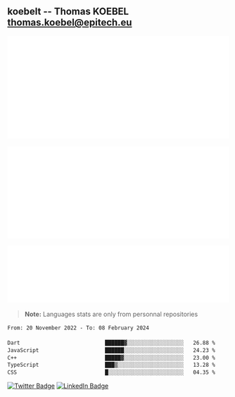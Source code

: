 ## koebelt -- Thomas KOEBEL <thomas.koebel@epitech.eu>

<!-- On github since 2018-->


![Metrics](/metrics.classic.svg)



<!--![Metrics](/metrics.plugin.introduction.repository.svg)-->
![Metrics](/metrics.plugin.isocalendar.svg)



![Metrics](/metrics.plugin.languages.svg)

> **Note:** Languages stats are only from personnal repositories

<!--START_SECTION:waka-->

```txt
From: 20 November 2022 - To: 08 February 2024

Dart                           ██████▓░░░░░░░░░░░░░░░░░░   26.88 %
JavaScript                     ██████░░░░░░░░░░░░░░░░░░░   24.23 %
C++                            █████▓░░░░░░░░░░░░░░░░░░░   23.00 %
TypeScript                     ███▒░░░░░░░░░░░░░░░░░░░░░   13.28 %
CSS                            █░░░░░░░░░░░░░░░░░░░░░░░░   04.35 %
```

<!--END_SECTION:waka-->

[![Twitter Badge](https://img.shields.io/badge/Twitter-Profile-informational?style=flat&logo=twitter&logoColor=white&color=1CA2F1)](https://twitter.com/jesuis_roux)
[![LinkedIn Badge](https://img.shields.io/badge/LinkedIn-Profile-informational?style=flat&logo=linkedin&logoColor=white&color=0D76A8)](https://www.linkedin.com/in/koebelt/)
